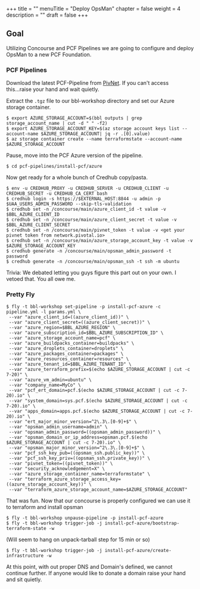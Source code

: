 +++
title = ""
menuTitle = "Deploy OpsMan"
chapter = false
weight = 4
description = ""
draft = false
+++
## Goal
Utilizing Concourse and PCF Pipelines we are going to configure and deploy OpsMan to a new PCF Foundation.

### PCF Pipelines
Download the latest PCF-Pipeline from [PivNet](https://network.pivotal.io/products/pcf-automation/). If you can't access this...raise your hand and wait quietly.

Extract the `.tgz` file to our bbl-workshop directory and set our Azure storage container.

    $ export AZURE_STORAGE_ACCOUNT=$(bbl outputs | grep storage_account_name | cut -d " " -f2)
    $ export AZURE_STORAGE_ACCOUNT_KEY=$(az storage account keys list --account-name $AZURE_STORAGE_ACCOUNT| jq -r .[0].value)
    $ az storage container create --name terraformstate --account-name $AZURE_STORAGE_ACCOUNT

Pause, move into the PCF Azure version of the pipeline.

    $ cd pcf-pipelines/install-pcf/azure
    
 Now get ready for a whole bunch of Credhub copy/pasta.
 
    $ env -u CREDHUB_PROXY -u CREDHUB_SERVER -u CREDHUB_CLIENT -u CREDHUB_SECRET -u CREDHUB_CA_CERT bash
    $ credhub login -s https://$EXTERNAL_HOST:8844 -u admin -p $UAA_USERS_ADMIN_PASSWORD --skip-tls-validation 
    $ credhub set -n /concourse/main/azure_client_id -t value -v $BBL_AZURE_CLIENT_ID
    $ credhub set -n /concourse/main/azure_client_secret -t value -v $BBL_AZURE_CLIENT_SECRET
    $ credhub set -n /concourse/main/pivnet_token -t value -v <get your pivnet token from network.pivotal.io>
    $ credhub set -n /concourse/main/azure_storage_account_key -t value -v $AZURE_STORAGE_ACCOUNT_KEY
    $ credhub generate -n /concourse/main/opsman_admin_password -t password
    $ credhub generate -n /concourse/main/opsman_ssh -t ssh -m ubuntu
Trivia: We debated letting you guys figure this part out on your own. I vetoed that. You all owe me.

### Pretty Fly
    $ fly -t bbl-workshop set-pipeline -p install-pcf-azure -c pipeline.yml -l params.yml \
     --var "azure_client_id=((azure_client_id))" \
     --var "azure_client_secret=((azure_client_secret))" \
     --var "azure_region=$BBL_AZURE_REGION" \
     --var "azure_subscription_id=$BBL_AZURE_SUBSCRIPTION_ID" \
     --var "azure_storage_account_name=pcf" \
     --var "azure_buildpacks_container=buildpacks" \
     --var "azure_droplets_container=droplets" \
     --var "azure_packages_container=packages" \
     --var "azure_resources_container=resources" \
     --var "azure_tenant_id=$BBL_AZURE_TENANT_ID" \
     --var "azure_terraform_prefix=$(echo $AZURE_STORAGE_ACCOUNT | cut -c 7-20)" \
     --var "azure_vm_admin=ubuntu" \
     --var "company_name=MyCo" \
     --var "pcf_ert_domain=pcf.$(echo $AZURE_STORAGE_ACCOUNT | cut -c 7-20).io" \
     --var "system_domain=sys.pcf.$(echo $AZURE_STORAGE_ACCOUNT | cut -c 7-20).io" \
     --var "apps_domain=apps.pcf.$(echo $AZURE_STORAGE_ACCOUNT | cut -c 7-20).io" \
     --var "ert_major_minor_version=^2\.3\.[0-9]+$" \
     --var "opsman_admin_username=admin" \
     --var "opsman_admin_password=((opsman_admin_password))" \
     --var "opsman_domain_or_ip_address=opsman.pcf.$(echo $AZURE_STORAGE_ACCOUNT | cut -c 7-20).io" \
     --var "opsman_major_minor_version=^2\.3\.[0-9]+$" \
     --var "pcf_ssh_key_pub=((opsman_ssh.public_key))" \
     --var "pcf_ssh_key_priv=((opsman_ssh.private_key))" \
     --var "pivnet_token=((pivnet_token))" \
     --var "security_acknowledgement=X" \
     --var "azure_storage_container_name=terraformstate" \
     --var "terraform_azure_storage_access_key=((azure_storage_account_key))" \
     --var "terraform_azure_storage_account_name=$AZURE_STORAGE_ACCOUNT"

That was fun. Now that our concourse is properly configured we can use it to terraform and install opsman

    $ fly -t bbl-workshop unpause-pipeline -p install-pcf-azure
    $ fly -t bbl-workshop trigger-job -j install-pcf-azure/bootstrap-terraform-state -w
   (Will seem to hang on unpack-tarball step for 15 min or so)
    
    $ fly -t bbl-workshop trigger-job -j install-pcf-azure/create-infrastructure -w
    
At this point, with out proper DNS and Domain's defined, we cannot continue further. If anyone would like to donate a domain raise your hand and sit quietly.
